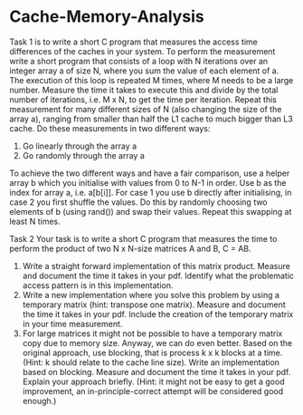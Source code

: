 # Cache-Memory-Analysis

Task 1 is to write a short C program that measures the access time differences of the caches in your system. To
perform the measurement write a short program that consists of a loop with N iterations over an integer array a
of size N, where you sum the value of each element of a. The execution of this loop is repeated M times, where M
needs to be a large number. Measure the time it takes to execute this and divide by the total number of iterations,
i.e. M x N, to get the time per iteration. Repeat this measurement for many different sizes of N (also changing
the size of the array a), ranging from smaller than half the L1 cache to much bigger than L3 cache. Do these
measurements in two different ways:

  1. Go linearly through the array a
  2. Go randomly through the array a
  
To achieve the two different ways and have a fair comparison, use a helper array b which you initialise with values
from 0 to N-1 in order. Use b as the index for array a, i.e. a[b[i]]. For case 1 you use b directly after initialising,
in case 2 you first shuffle the values. Do this by randomly choosing two elements of b (using rand()) and swap
their values. Repeat this swapping at least N times.

Task 2 Your task is to write a short C program that measures the time to perform the product of two N x N-size matrices
A and B, C = AB. 
  1. Write a straight forward implementation of this matrix product. Measure and document the time it takes in
     your pdf. Identify what the problematic access pattern is in this implementation.
  2. Write a new implementation where you solve this problem by using a temporary matrix (hint: transpose one
     matrix). Measure and document the time it takes in your pdf. Include the creation of the temporary matrix
     in your time measurement.
  3. For large matrices it might not be possible to have a temporary matrix copy due to memory size. Anyway,
     we can do even better. Based on the original approach, use blocking, that is process k x k blocks at a time.
     (Hint: k should relate to the cache line size). Write an implementation based on blocking. Measure and
     document the time it takes in your pdf. Explain your approach briefly. (Hint: it might not be easy to get a
     good improvement, an in-principle-correct attempt will be considered good enough.)
